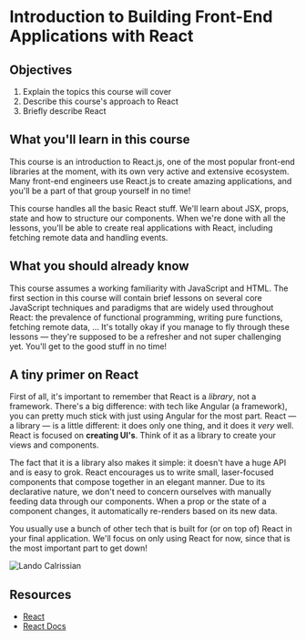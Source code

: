 # Introduction to Building Front-End Applications with React

## Objectives
1. Explain the topics this course will cover
2. Describe this course's approach to React
3. Briefly describe React

## What you'll learn in this course
This course is an introduction to React.js, one of the most popular front-end libraries at the moment, with its own very active and extensive ecosystem. Many front-end engineers use React.js to create amazing applications, and you'll be a part of that group yourself in no time!

This course handles all the basic React stuff. We'll learn about JSX, props, state and how to structure our components. When we're done with all the lessons, you'll be able to create real applications with React, including fetching remote data and handling events.

## What you should already know
This course assumes a working familiarity with JavaScript and HTML. The first section in this course will contain brief lessons on several core JavaScript techniques and paradigms that are widely used throughout React: the prevalence of functional programming, writing pure functions, fetching remote data, ... It's totally okay if you manage to fly through these lessons — they're supposed to be a refresher and not super challenging yet. You'll get to the good stuff in no time!

## A tiny primer on React
First of all, it's important to remember that React is a _library_, not a framework. There's a big difference: with tech like Angular (a framework), you can pretty much stick with just using Angular for the most part. React — a library — is a little different: it does only one thing, and it does it _very_ well. React is focused on **creating UI's**. Think of it as a library to create your views and components.

The fact that it is a library also makes it simple: it doesn't have a huge API and is easy to grok. React encourages us to write small, laser-focused components that compose together in an elegant manner. Due to its declarative nature, we don't need to concern ourselves with manually feeding data through our components. When a prop or the state of a component changes, it automatically re-renders based on its new data.

You usually use a bunch of other tech that is built for (or on top of) React in your final application. We'll focus on only using React for now, since that is the most important part to get down!

![Lando Calrissian](https://media.giphy.com/media/3ornk7TgUdhjhTYgta/giphy.gif)


## Resources
- [React](https://facebook.github.io/react/)
- [React Docs](https://reactjs.org/docs/getting-started.html)
